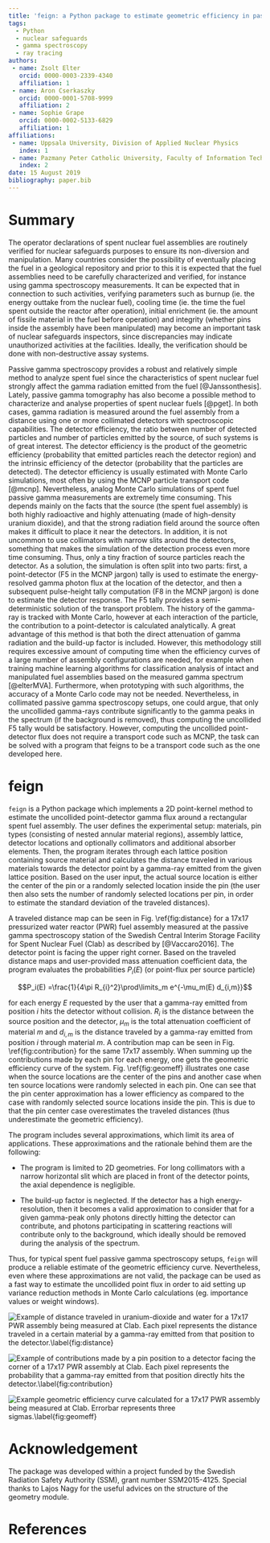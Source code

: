 ```yaml
---
title: 'feign: a Python package to estimate geometric efficiency in passive gamma spectroscopy measurements of nuclear fuel'
tags:
  - Python
  - nuclear safeguards
  - gamma spectroscopy
  - ray tracing
authors:
 - name: Zsolt Elter
   orcid: 0000-0003-2339-4340
   affiliation: 1
 - name: Aron Cserkaszky
   orcid: 0000-0001-5708-9999
   affiliation: 2
 - name: Sophie Grape
   orcid: 0000-0002-5133-6829
   affiliation: 1
affiliations:
 - name: Uppsala University, Division of Applied Nuclear Physics
   index: 1
 - name: Pazmany Peter Catholic University, Faculty of Information Technology
   index: 2
date: 15 August 2019
bibliography: paper.bib
---
```


# Summary

The operator declarations of spent nuclear fuel assemblies are routinely verified for nuclear safeguards purposes to ensure its non-diversion and manipulation. Many countries consider the possibility of eventually placing the fuel in a geological repository and prior to this it is expected that the fuel assemblies need to be carefully characterized and verified, for instance using gamma spectroscopy measurements. It can be expected that in connection to such activities, verifying parameters such as burnup (ie. the energy outtake from the nuclear fuel), cooling time (ie. the time the fuel spent outside the reactor after operation), initial enrichment (ie. the amount of fissile material in the fuel before operation) and integrity (whether pins inside the assembly have been manipulated) may become an important task of nuclear safeguards inspectors, since discrepancies may indicate unauthorized activities at the facilities. Ideally, the verification should be done with non-destructive assay systems.

Passive gamma spectroscopy provides a robust and relatively simple method to analyze spent fuel since the characteristics of spent nuclear fuel strongly affect the gamma radiation emitted from the fuel [@Janssonthesis]. Lately, passive gamma tomography has also become a possible method to characterize and analyse properties of spent nuclear fuels [@pget]. In both cases, gamma radiation is measured around the fuel assembly from a distance using one or more collimated detectors with spectroscopic capabilities. The detector efficiency, the ratio between number of detected particles and number of particles emitted by the source, of such systems is of great interest. The detector efficiency is the product of the geometric efficiency (probability that emitted particles reach the detector region) and the intrinsic efficiency of the detector (probability that the particles are detected). The detector efficiency is usually estimated with Monte Carlo simulations, most often by using the MCNP particle transport code [@mcnp]. Nevertheless, analog Monte Carlo simulations of spent fuel passive gamma measurements are extremely time consuming. This depends mainly on the facts that the source (the spent fuel assembly) is both highly radioactive and highly attenuating (made of high-density uranium dioxide), and that the strong radiation field around the source often makes it difficult to place it near the detectors. In addition, it is not uncommon to use collimators with narrow slits around the detectors, something that makes the simulation of the detection process even more time consuming. Thus, only a tiny fraction of source particles reach the detector. As a solution, the simulation is often split into two parts: first, a point-detector (F5 in the MCNP jargon) tally is used to estimate the energy-resolved gamma photon flux at the location of the detector, and then a subsequent pulse-height tally computation (F8 in the MCNP jargon) is done to estimate the detector response. The F5 tally provides a semi-deterministic solution of the transport problem. The history of the gamma-ray is tracked with Monte Carlo, however at each interaction of the particle, the contribution to a point-detector is calculated analytically. A great advantage of this method is that both the direct attenuation of gamma radiation and the build-up factor is included. However, this methodology still requires excessive amount of computing time when the efficiency curves of a large number of assembly configurations are needed, for example when training machine learning algorithms for classification analysis of intact and manipulated fuel assemblies based on the measured gamma spectrum [@elterMVA]. Furthermore, when prototyping with such algorithms, the accuracy of a Monte Carlo code may not be needed. Nevertheless, in collimated passive gamma spectroscopy setups, one could argue, that only the uncollided gamma-rays contribute significantly to the gamma peaks in the spectrum (if the background is removed), thus computing the uncollided F5 tally would be satisfactory. However, computing the uncollided point-detector flux does not require a transport code such as MCNP, the task can be solved with a program that feigns to be a transport code such as the one developed here.


# feign

``feign`` is a Python package which implements a 2D point-kernel method to estimate the uncollided point-detector gamma flux around a rectangular spent fuel assembly. The user defines the experimental setup: materials, pin types (consisting of nested annular material regions), assembly lattice, detector locations and optionally collimators and additional absorber elements. Then, the program iterates through each lattice position containing source material and calculates the distance traveled in various materials towards the detector point by a gamma-ray emitted from the given lattice position. Based on the user input, the actual source location is either the center of the pin or a randomly selected location inside the pin (the user then also sets the number of randomly selected locations per pin, in order to estimate the standard deviation of the traveled distances). 

A traveled distance map can be seen in Fig. \ref{fig:distance} for a 17x17 pressurized water reactor (PWR) fuel assembly measured at the passive gamma spectroscopy station of the Swedish Central Interim Storage Facility for Spent Nuclear Fuel (Clab) as described by [@Vaccaro2016]. The detector point is facing the upper right corner. Based on the traveled distance maps and user-provided mass attenuation coefficient data, the program evaluates the probabilities $P_i(E)$ (or point-flux per source particle)

$$P_i(E) =\frac{1}{4\pi R_{i}^2}\prod\limits_m e^{-\mu_m(E) d_{i,m}}$$

for each energy $E$ requested by the user that a gamma-ray emitted from position $i$ hits the detector without collision. $R_i$ is the distance between the source position and the detector, $\mu_m$ is the total attenuation coefficient of material $m$ and $d_{i,m}$ is the distance traveled by a gamma-ray emitted from position $i$ through material $m$. A contribution map can be seen in Fig. \ref{fig:contribution} for the same 17x17 assembly. When summing up the contributions made by each pin for each energy, one gets the geometric efficiency curve of the system. Fig. \ref{fig:geomeff} illustrates one case when the source locations are the center of the pins and another case when ten source locations were randomly selected in each pin. One can see that the pin center approximation has a lower efficiency as compared to the case with randomly selected source locations inside the pin. This is due to that the pin center case overestimates the traveled distances (thus underestimate the geometric efficiency). 

The program includes several approximations, which limit its area of applications. These approximations and the rationale behind them are the following:

- The program is limited to 2D geometries. For long collimators with a narrow horizontal slit which are placed in front of the detector points, the axial dependence is negligible.

- The build-up factor is neglected. If the detector has a high energy-resolution, then it becomes a valid approximation to consider that for a given gamma-peak only photons directly hitting the detector can contribute, and photons participating in scattering reactions will contribute only to the background, which ideally should be removed during the analysis of the spectrum. 

Thus, for typical spent fuel passive gamma spectroscopy setups, ``feign`` will produce a reliable estimate of the geometric efficiency curve. Nevertheless, even where these approximations are not valid, the package can be used as a fast way to estimate the uncollided point flux in order to aid setting up variance reduction methods in Monte Carlo calculations (eg. importance values or weight windows).

![Example of distance traveled in uranium-dioxide and water for a 17x17 PWR assembly being measured at Clab. Each pixel represents the distance traveled in a certain material by a gamma-ray emitted from that position to the detector.\label{fig:distance}](article_distancetravelled.png)

![Example of contributions made by a pin position to a detector facing the corner of a 17x17 PWR assembly at Clab. Each pixel represents the probability that a gamma-ray emitted from that position directly hits the detector.\label{fig:contribution}](article_contribution.png)

![Example geometric efficiency curve calculated for a 17x17 PWR assembly being measured at Clab. Errorbar represents three sigmas.\label{fig:geomeff}](article_geomeffave.png)


# Acknowledgement

The package was developed within a project funded by the Swedish Radiation Safety Authority (SSM), grant number SSM2015-4125. Special thanks to Lajos Nagy for the useful advices on the structure of the geometry module.



# References

